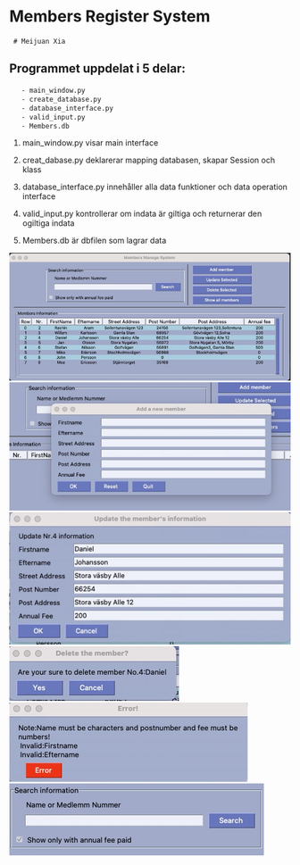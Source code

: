 # Members Register System

     # Meijuan Xia

## Programmet uppdelat i 5 delar:

       - main_window.py
       - create_database.py
       - database_interface.py
       - valid_input.py
       - Members.db

1. main_window.py visar main interface 

2. creat_dabase.py deklarerar mapping databasen, skapar Session och klass

3. database_interface.py innehåller alla data funktioner och data operation interface

4. valid_input.py  kontrollerar om indata är giltiga och returnerar den ogiltiga indata

5. Members.db är dbfilen som lagrar data

![image](/images/1.jpeg)
![image](/images/add.jpeg)
![image](/images/uppdate.jpeg)
![image](/images/delete.jpeg)
![image](/images/invald_input.jpeg)
![image](/images/search_check.jpeg)

